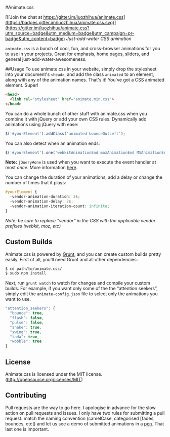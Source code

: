 #Animate.css

[![Join the chat at https://gitter.im/luozhihua/animate.css](https://badges.gitter.im/luozhihua/animate.css.svg)](https://gitter.im/luozhihua/animate.css?utm_source=badge&utm_medium=badge&utm_campaign=pr-badge&utm_content=badge)
*Just-add-water CSS animation*

`animate.css` is a bunch of cool, fun, and cross-browser animations for you to use in your projects. Great for emphasis, home pages, sliders, and general just-add-water-awesomeness.

##Usage
To use animate.css in your website, simply drop the stylesheet into your document's `<head>`, and add the class `animated` to an element, along with any of the animation names. That's it! You've got a CSS animated element. Super!

```html
<head>
  <link rel="stylesheet" href="animate.min.css">
</head>
```

You can do a whole bunch of other stuff with animate.css when you combine it with jQuery or add your own CSS rules. Dynamically add animations using jQuery with ease:

```javascript
$('#yourElement').addClass('animated bounceOutLeft');
```

You can also detect when an animation ends:

<!--
Before you make changes to this file, you should know that $('#yourElement').one() is *NOT A TYPO*

http://api.jquery.com/one/
-->

```javascript
$('#yourElement').one('webkitAnimationEnd mozAnimationEnd MSAnimationEnd oanimationend animationend', doSomething);
```

**Note:** `jQuery#one` is used when you want to execute the event handler at most *once*. More information [here](http://api.jquery.com/one/).

You can change the duration of your animations, add a delay or change the number of times that it plays:

```css
#yourElement {
  -vendor-animation-duration: 3s;
  -vendor-animation-delay: 2s;
  -vendor-animation-iteration-count: infinite;
}
```

*Note: be sure to replace "vendor" in the CSS with the applicable vendor prefixes (webkit, moz, etc)*

## Custom Builds
Animate.css is powered by [Grunt](http://gruntjs.com), and you can create custom builds pretty easily. First of all, you’ll need Grunt and all other dependencies:

```sh
$ cd path/to/animate.css/
$ sudo npm install
```

Next, run `grunt watch` to watch for changes and compile your custom builds. For example, if you want only some of the the “attention seekers”, simply edit the `animate-config.json` file to select only the animations you want to use.

```javascript
"attention_seekers": {
  "bounce": true,
  "flash": false,
  "pulse": false,
  "shake": true,
  "swing": true,
  "tada": true,
  "wobble": true
}
```

## License
Animate.css is licensed under the MIT license. (http://opensource.org/licenses/MIT)

## Contributing
Pull requests are the way to go here. I apologise in advance for the slow action on pull requests and issues. I only have two rules for submitting a pull request: match the naming convention (camelCase, categorised [fades, bounces, etc]) and let us see a demo of submitted animations in a [pen](http://codepen.io). That last one is important.
